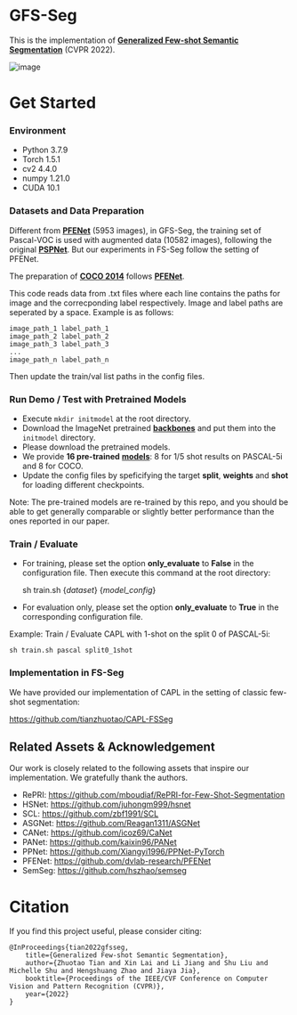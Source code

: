 # GFS-Seg
This is the implementation of [**Generalized Few-shot Semantic Segmentation**](https://arxiv.org/abs/2010.05210) (CVPR 2022). 

![image](https://user-images.githubusercontent.com/68939582/160376201-2bc953b6-280e-4cb8-b512-31ffa3a3e579.png)


# Get Started

### Environment
+ Python 3.7.9
+ Torch 1.5.1
+ cv2 4.4.0
+ numpy 1.21.0
+ CUDA 10.1

### Datasets and Data Preparation
Different from [**PFENet**](https://github.com/dvlab-research/PFENet) (5953 images), in GFS-Seg, the training set of Pascal-VOC is used with augmented data (10582 images), following the original [**PSPNet**](https://github.com/hszhao/semseg). But our experiments in FS-Seg follow the setting of PFENet.

The preparation of [**COCO 2014**](https://cocodataset.org/#download) follows [**PFENet**](https://github.com/dvlab-research/PFENet). 

This code reads data from .txt files where each line contains the paths for image and the correcponding label respectively. Image and label paths are seperated by a space. Example is as follows:

    image_path_1 label_path_1
    image_path_2 label_path_2
    image_path_3 label_path_3
    ...
    image_path_n label_path_n

Then update the train/val list paths in the config files.

### Run Demo / Test with Pretrained Models
+ Execute `mkdir initmodel` at the root directory.
+ Download the ImageNet pretrained [**backbones**](https://mycuhk-my.sharepoint.com/:u:/g/personal/1155122171_link_cuhk_edu_hk/EQEY0JxITwVHisdVzusEqNUBNsf1CT8MsALdahUhaHrhlw?e=4%3a2o3XTL&at=9) and put them into the `initmodel` directory.
+ Please download the pretrained models.
+ We provide **16 pre-trained**  [**models**](https://mycuhk-my.sharepoint.com/:f:/g/personal/1155122171_link_cuhk_edu_hk/Ej4c5aUV1RxDpXuSjK-9BZYBKF23mgq2zR8bNYWTkIJtkA?e=Rhb1xi): 
8 for 1/5 shot results on PASCAL-5i and 8 for COCO.
+ Update the config files by speficifying the target **split**, **weights** and **shot** for loading different checkpoints.

Note: The pre-trained models are re-trained by this repo, and you should be able to get generally comparable or slightly better performance than the ones reported in our paper.


### Train / Evaluate
+ For training, please set the option **only_evaluate** to **False** in the configuration file. Then execute this command at the root directory: 

    sh train.sh {*dataset*} {*model_config*}
    
+ For evaluation only, please set the option **only_evaluate** to **True** in the corresponding configuration file. 

    
Example: Train / Evaluate CAPL with 1-shot on the split 0 of PASCAL-5i: 

    sh train.sh pascal split0_1shot   
    
### Implementation in FS-Seg
We have provided our implementation of CAPL in the setting of classic few-shot segmentation:

https://github.com/tianzhuotao/CAPL-FSSeg
    
    
## Related Assets \& Acknowledgement

Our work is closely related to the following assets that inspire our implementation. We gratefully thank the authors. 
+ RePRI: https://github.com/mboudiaf/RePRI-for-Few-Shot-Segmentation
+ HSNet: https://github.com/juhongm999/hsnet
+ SCL: https://github.com/zbf1991/SCL
+ ASGNet: https://github.com/Reagan1311/ASGNet
+ CANet: https://github.com/icoz69/CaNet
+ PANet: https://github.com/kaixin96/PANet
+ PPNet: https://github.com/Xiangyi1996/PPNet-PyTorch
+ PFENet: https://github.com/dvlab-research/PFENet
+ SemSeg: https://github.com/hszhao/semseg

# Citation

If you find this project useful, please consider citing:
```
@InProceedings{tian2022gfsseg,
    title={Generalized Few-shot Semantic Segmentation},
    author={Zhuotao Tian and Xin Lai and Li Jiang and Shu Liu and Michelle Shu and Hengshuang Zhao and Jiaya Jia},
    booktitle={Proceedings of the IEEE/CVF Conference on Computer Vision and Pattern Recognition (CVPR)},
    year={2022}
}
```
